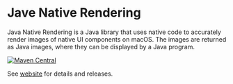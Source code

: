 # Jave Native Rendering

Java Native Rendering is a Java library that uses native code to accurately render images of native UI components on macOS. The images are returned as Java images, where they can be displayed by a Java program.

[![Maven Central](https://maven-badges.herokuapp.com/maven-central/org.violetlib/jnr/badge.svg)](https://search.maven.org/artifact/org.violetlib/jnr)

See [website](https://violetlib.org/jnr/overview.html) for details and releases.
